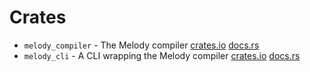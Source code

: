 # Crates

- `melody_compiler` - The Melody compiler [crates.io](https://crates.io/crates/melody_compiler) [docs.rs](https://docs.rs/melody_compiler)
- `melody_cli` - A CLI wrapping the Melody compiler [crates.io](https://crates.io/crates/melody_cli) [docs.rs](https://docs.rs/crate/melody_cli)